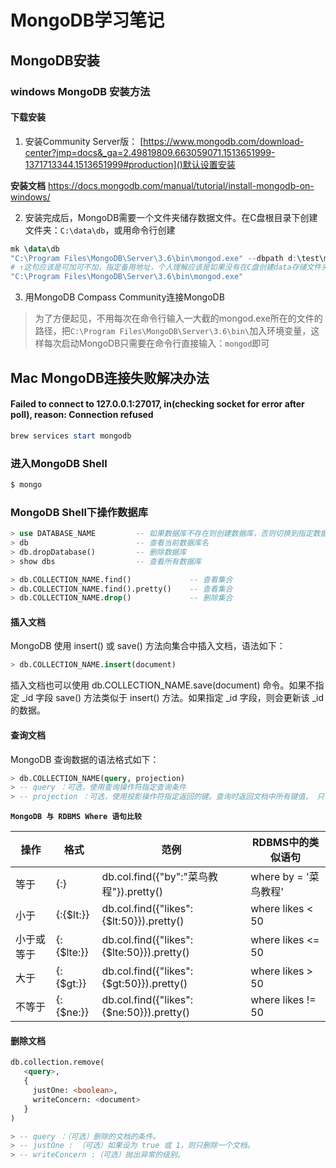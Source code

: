 # MongoDB学习笔记

## MongoDB安装
### windows MongoDB 安装方法
#### 下载安装
1. 安装Community Server版：
[https://www.mongodb.com/download-center?jmp=docs&_ga=2.49819809.663059071.1513651999-1371713344.1513651999#production]()默认设置安装

**安装文档**
https://docs.mongodb.com/manual/tutorial/install-mongodb-on-windows/

2. 安装完成后，MongoDB需要一个文件夹储存数据文件。在C盘根目录下创建文件夹：`C:\data\db`，或用命令行创建
```powershell
mk \data\db
"C:\Program Files\MongoDB\Server\3.6\bin\mongod.exe" --dbpath d:\test\mongodb\data
# ↑这句应该是可加可不加，指定备用地址，个人理解应该是如果没有在C盘创建data存储文件夹，则可指定d:\test\mongodb\data 为数据存储目录
"C:\Program Files\MongoDB\Server\3.6\bin\mongod.exe"
```

3. 用MongoDB Compass Community连接MongoDB

> 为了方便起见，不用每次在命令行输入一大截的mongod.exe所在的文件的路径，把`C:\Program Files\MongoDB\Server\3.6\bin\`加入环境变量，这样每次启动MongoDB只需要在命令行直接输入：`mongod`即可


## Mac MongoDB连接失败解决办法
#### Failed to connect to 127.0.0.1:27017, in(checking socket for error after poll), reason: Connection refused

```powershell
brew services start mongodb
```
### 进入MongoDB Shell
```powershell
$ mongo
```

### MongoDB Shell下操作数据库
```sql
> use DATABASE_NAME         -- 如果数据库不存在则创建数据库，否则切换到指定数据库
> db                        -- 查看当前数据库名
> db.dropDatabase()         -- 删除数据库
> show dbs                  -- 查看所有数据库

> db.COLLECTION_NAME.find()             -- 查看集合
> db.COLLECTION_NAME.find().pretty()    -- 查看集合
> db.COLLECTION_NAME.drop()             -- 删除集合
```

#### 插入文档
MongoDB 使用 insert() 或 save() 方法向集合中插入文档，语法如下：
```sql
> db.COLLECTION_NAME.insert(document)
```
插入文档也可以使用 db.COLLECTION_NAME.save(document) 命令。如果不指定 _id 字段 save() 方法类似于 insert() 方法。如果指定 _id 字段，则会更新该 _id 的数据。

#### 查询文档
MongoDB 查询数据的语法格式如下：
```sql
> db.COLLECTION_NAME(query, projection)
> -- query ：可选，使用查询操作符指定查询条件
> -- projection ：可选，使用投影操作符指定返回的键。查询时返回文档中所有键值， 只需省略该参数即可（默认省略）。
```
**`MongoDB 与 RDBMS Where 语句比较`**

|   操作  |   格式  |   范例  |   RDBMS中的类似语句     |
| ---- | ---- | ---- | ---- |
|  等于 |  {<key>:<value>} |  db.col.find({"by":"菜鸟教程"}).pretty() |   where by = '菜鸟教程'    |
|  小于 |  {<key>:{$lt:<value>}} | db.col.find({"likes":{$lt:50}}).pretty() |   where likes < 50   |
|  小于或等于 |  {<key>:{$lte:<value>}} | db.col.find({"likes":{$lte:50}}).pretty() |   where likes <= 50   |
|  大于 |  {<key>:{$gt:<value>}} | db.col.find({"likes":{$gt:50}}).pretty() |   where likes > 50   |
|  不等于 |  {<key>:{$ne:<value>}} | db.col.find({"likes":{$ne:50}}).pretty() |   where likes != 50   |

#### 删除文档
```sql
db.collection.remove(
   <query>,
   {
     justOne: <boolean>,
     writeConcern: <document>
   }
)

> -- query ：（可选）删除的文档的条件。
> -- justOne : （可选）如果设为 true 或 1，则只删除一个文档。
> -- writeConcern :（可选）抛出异常的级别。
```
